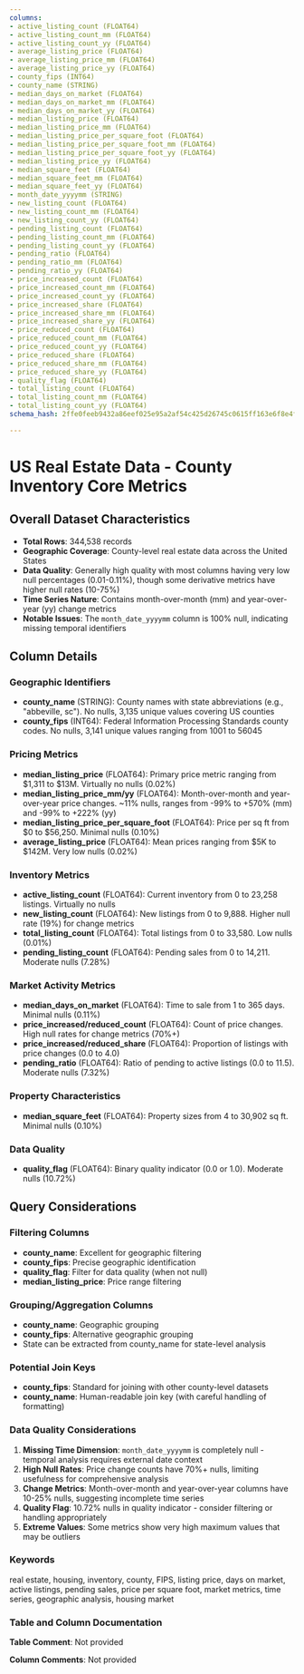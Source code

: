 ```yaml
---
columns:
- active_listing_count (FLOAT64)
- active_listing_count_mm (FLOAT64)
- active_listing_count_yy (FLOAT64)
- average_listing_price (FLOAT64)
- average_listing_price_mm (FLOAT64)
- average_listing_price_yy (FLOAT64)
- county_fips (INT64)
- county_name (STRING)
- median_days_on_market (FLOAT64)
- median_days_on_market_mm (FLOAT64)
- median_days_on_market_yy (FLOAT64)
- median_listing_price (FLOAT64)
- median_listing_price_mm (FLOAT64)
- median_listing_price_per_square_foot (FLOAT64)
- median_listing_price_per_square_foot_mm (FLOAT64)
- median_listing_price_per_square_foot_yy (FLOAT64)
- median_listing_price_yy (FLOAT64)
- median_square_feet (FLOAT64)
- median_square_feet_mm (FLOAT64)
- median_square_feet_yy (FLOAT64)
- month_date_yyyymm (STRING)
- new_listing_count (FLOAT64)
- new_listing_count_mm (FLOAT64)
- new_listing_count_yy (FLOAT64)
- pending_listing_count (FLOAT64)
- pending_listing_count_mm (FLOAT64)
- pending_listing_count_yy (FLOAT64)
- pending_ratio (FLOAT64)
- pending_ratio_mm (FLOAT64)
- pending_ratio_yy (FLOAT64)
- price_increased_count (FLOAT64)
- price_increased_count_mm (FLOAT64)
- price_increased_count_yy (FLOAT64)
- price_increased_share (FLOAT64)
- price_increased_share_mm (FLOAT64)
- price_increased_share_yy (FLOAT64)
- price_reduced_count (FLOAT64)
- price_reduced_count_mm (FLOAT64)
- price_reduced_count_yy (FLOAT64)
- price_reduced_share (FLOAT64)
- price_reduced_share_mm (FLOAT64)
- price_reduced_share_yy (FLOAT64)
- quality_flag (FLOAT64)
- total_listing_count (FLOAT64)
- total_listing_count_mm (FLOAT64)
- total_listing_count_yy (FLOAT64)
schema_hash: 2ffe0feeb9432a86eef025e95a2af54c425d26745c0615ff163e6f8e4fb86e68

---
```

# US Real Estate Data - County Inventory Core Metrics

## Overall Dataset Characteristics

- **Total Rows**: 344,538 records
- **Geographic Coverage**: County-level real estate data across the United States
- **Data Quality**: Generally high quality with most columns having very low null percentages (0.01-0.11%), though some derivative metrics have higher null rates (10-75%)
- **Time Series Nature**: Contains month-over-month (mm) and year-over-year (yy) change metrics
- **Notable Issues**: The `month_date_yyyymm` column is 100% null, indicating missing temporal identifiers

## Column Details

### Geographic Identifiers
- **county_name** (STRING): County names with state abbreviations (e.g., "abbeville, sc"). No nulls, 3,135 unique values covering US counties
- **county_fips** (INT64): Federal Information Processing Standards county codes. No nulls, 3,141 unique values ranging from 1001 to 56045

### Pricing Metrics
- **median_listing_price** (FLOAT64): Primary price metric ranging from $1,311 to $13M. Virtually no nulls (0.02%)
- **median_listing_price_mm/yy** (FLOAT64): Month-over-month and year-over-year price changes. ~11% nulls, ranges from -99% to +570% (mm) and -99% to +222% (yy)
- **median_listing_price_per_square_foot** (FLOAT64): Price per sq ft from $0 to $56,250. Minimal nulls (0.10%)
- **average_listing_price** (FLOAT64): Mean prices ranging from $5K to $142M. Very low nulls (0.02%)

### Inventory Metrics
- **active_listing_count** (FLOAT64): Current inventory from 0 to 23,258 listings. Virtually no nulls
- **new_listing_count** (FLOAT64): New listings from 0 to 9,888. Higher null rate (19%) for change metrics
- **total_listing_count** (FLOAT64): Total listings from 0 to 33,580. Low nulls (0.01%)
- **pending_listing_count** (FLOAT64): Pending sales from 0 to 14,211. Moderate nulls (7.28%)

### Market Activity Metrics
- **median_days_on_market** (FLOAT64): Time to sale from 1 to 365 days. Minimal nulls (0.11%)
- **price_increased/reduced_count** (FLOAT64): Count of price changes. High null rates for change metrics (70%+)
- **price_increased/reduced_share** (FLOAT64): Proportion of listings with price changes (0.0 to 4.0)
- **pending_ratio** (FLOAT64): Ratio of pending to active listings (0.0 to 11.5). Moderate nulls (7.32%)

### Property Characteristics
- **median_square_feet** (FLOAT64): Property sizes from 4 to 30,902 sq ft. Minimal nulls (0.10%)

### Data Quality
- **quality_flag** (FLOAT64): Binary quality indicator (0.0 or 1.0). Moderate nulls (10.72%)

## Query Considerations

### Filtering Columns
- **county_name**: Excellent for geographic filtering
- **county_fips**: Precise geographic identification
- **quality_flag**: Filter for data quality (when not null)
- **median_listing_price**: Price range filtering

### Grouping/Aggregation Columns
- **county_name**: Geographic grouping
- **county_fips**: Alternative geographic grouping
- State can be extracted from county_name for state-level analysis

### Potential Join Keys
- **county_fips**: Standard for joining with other county-level datasets
- **county_name**: Human-readable join key (with careful handling of formatting)

### Data Quality Considerations
1. **Missing Time Dimension**: `month_date_yyyymm` is completely null - temporal analysis requires external date context
2. **High Null Rates**: Price change counts have 70%+ nulls, limiting usefulness for comprehensive analysis
3. **Change Metrics**: Month-over-month and year-over-year columns have 10-25% nulls, suggesting incomplete time series
4. **Quality Flag**: 10.72% nulls in quality indicator - consider filtering or handling appropriately
5. **Extreme Values**: Some metrics show very high maximum values that may be outliers

### Keywords
real estate, housing, inventory, county, FIPS, listing price, days on market, active listings, pending sales, price per square foot, market metrics, time series, geographic analysis, housing market

### Table and Column Documentation
**Table Comment**: Not provided

**Column Comments**: Not provided